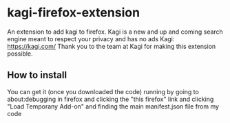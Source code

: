 # kagi-firefox-extension
An extension to add kagi to firefox. Kagi is a new and up and coming search engine meant to respect your privacy and has no ads
Kagi: https://kagi.com/
Thank you to the team at Kagi for making this extension possible.
## How to install
You can get it (once you downloaded the code) running by going to about:debugging in firefox and clicking the "this firefox" link and clicking "Load Temporany Add-on" and finding the main manifest.json file from my code
